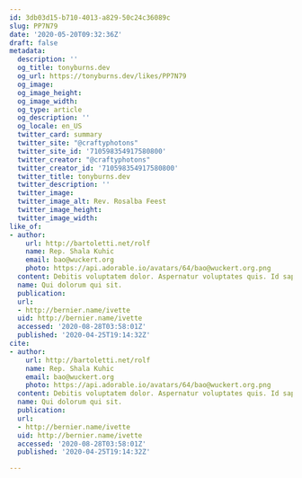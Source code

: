 ```yaml
---
id: 3db03d15-b710-4013-a829-50c24c36089c
slug: PP7N79
date: '2020-05-20T09:32:36Z'
draft: false
metadata:
  description: ''
  og_title: tonyburns.dev
  og_url: https://tonyburns.dev/likes/PP7N79
  og_image: 
  og_image_height: 
  og_image_width: 
  og_type: article
  og_description: ''
  og_locale: en_US
  twitter_card: summary
  twitter_site: "@craftyphotons"
  twitter_site_id: '710598354917580800'
  twitter_creator: "@craftyphotons"
  twitter_creator_id: '710598354917580800'
  twitter_title: tonyburns.dev
  twitter_description: ''
  twitter_image: 
  twitter_image_alt: Rev. Rosalba Feest
  twitter_image_height: 
  twitter_image_width: 
like_of:
- author:
    url: http://bartoletti.net/rolf
    name: Rep. Shala Kuhic
    email: bao@wuckert.org
    photo: https://api.adorable.io/avatars/64/bao@wuckert.org.png
  content: Debitis voluptatem dolor. Aspernatur voluptates quis. Id sapiente dicta.
  name: Qui dolorum qui sit.
  publication: 
  url:
  - http://bernier.name/ivette
  uid: http://bernier.name/ivette
  accessed: '2020-08-28T03:58:01Z'
  published: '2020-04-25T19:14:32Z'
cite:
- author:
    url: http://bartoletti.net/rolf
    name: Rep. Shala Kuhic
    email: bao@wuckert.org
    photo: https://api.adorable.io/avatars/64/bao@wuckert.org.png
  content: Debitis voluptatem dolor. Aspernatur voluptates quis. Id sapiente dicta.
  name: Qui dolorum qui sit.
  publication: 
  url:
  - http://bernier.name/ivette
  uid: http://bernier.name/ivette
  accessed: '2020-08-28T03:58:01Z'
  published: '2020-04-25T19:14:32Z'

---
```



